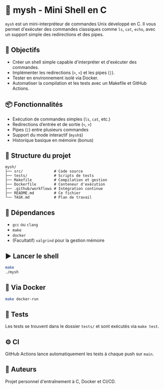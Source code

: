 # 🧠 mysh - Mini Shell en C

`mysh` est un mini-interpréteur de commandes Unix développé en C. Il vous permet d'exécuter des commandes classiques comme `ls`, `cat`, `echo`, avec un support simple des redirections et des pipes.

## 🚀 Objectifs

- Créer un shell simple capable d'interpréter et d'exécuter des commandes.
- Implémenter les redirections (`>`, `<`) et les pipes (`|`).
- Tester en environnement isolé via Docker.
- Automatiser la compilation et les tests avec un Makefile et GitHub Actions.

## 📦 Fonctionnalités

- Exécution de commandes simples (`ls`, `cat`, etc.)
- Redirections d’entrée et de sortie (`<`, `>`)
- Pipes (`|`) entre plusieurs commandes
- Support du mode interactif (`mysh$`)
- Historique basique en mémoire (bonus)

## 📁 Structure du projet

```
mysh/
├── src/              # Code source
├── tests/            # Scripts de tests
├── Makefile          # Compilation et gestion
├── Dockerfile        # Conteneur d'exécution
├── .github/workflows # Intégration continue
├── README.md         # Ce fichier
└── TASK.md           # Plan de travail
```

## 🧰 Dépendances

- `gcc` ou `clang`
- `make`
- `docker`
- (Facultatif) `valgrind` pour la gestion mémoire

## ▶️ Lancer le shell

```bash
make
./mysh
```

## 🐳 Via Docker

```bash
make docker-run
```

## 🧪 Tests

Les tests se trouvent dans le dossier `tests/` et sont exécutés via `make test`.

## ⚙️ CI

GitHub Actions lance automatiquement les tests à chaque push sur `main`.

## 🧠 Auteurs

Projet personnel d'entraînement à C, Docker et CI/CD.
